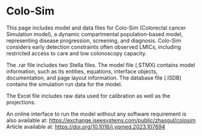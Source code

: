 # Colo-Sim

This page includes model and data files for Colo-Sim (Colorectal cancer Simulation model), a dynamic compartmental population-based model, representing disease progression, screening, and diagnosis. Colo-Sim considers early detection constraints often observed LMICs, including restricted access to care and low colonoscopy capacity.

The .rar file includes two Stella files. The model file (.STMX) contains model information, such as its entities, equations, interface objects, documentation, and page layout information. The database file (.ISDB) contains the simulation run data for the model.

The Excel file includes raw data used for calibration as well as the projections.

An online interface to run the model without any software requirement is also available at: https://exchange.iseesystems.com/public/zhasgul/colosim
Article available at: https://doi.org/10.1016/j.ypmed.2023.107694

